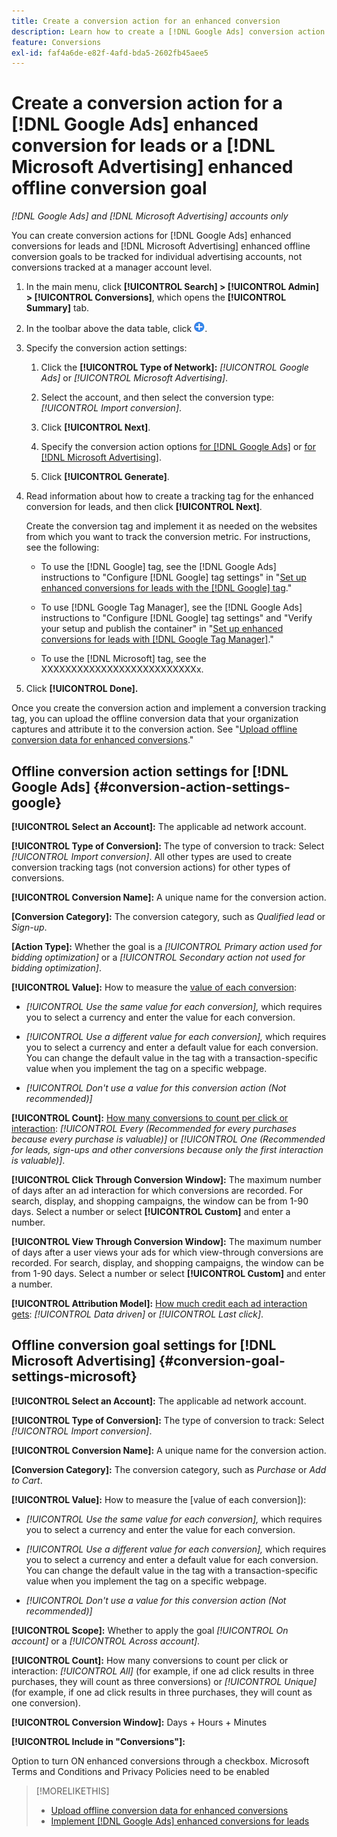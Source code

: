 ```yaml
---
title: Create a conversion action for an enhanced conversion
description: Learn how to create a [!DNL Google Ads] conversion action for an enhanced conversion for leads or a [!DNL Microsoft Advertising] enhanced offline conversion goal.
feature: Conversions
exl-id: faf4a6de-e82f-4afd-bda5-2602fb45aee5
---
```

# Create a conversion action for a [!DNL Google Ads] enhanced conversion for leads or a [!DNL Microsoft Advertising] enhanced offline conversion goal

<!-- Rename file, update links, and create a redirect from the old URL to the new one? -->

*[!DNL Google Ads] and [!DNL Microsoft Advertising] accounts only*

You can create conversion actions for [!DNL Google Ads] enhanced conversions for leads and [!DNL Microsoft Advertising] enhanced offline conversion goals to be tracked for individual advertising accounts, not conversions tracked at a manager account level.

1. In the main menu, click **[!UICONTROL Search] > [!UICONTROL Admin] > [!UICONTROL Conversions]**, which opens the **[!UICONTROL Summary]** tab.

1. In the toolbar above the data table, click ![Create](/help/search-social-commerce/assets/add.png "Create").

1. Specify the conversion action settings:

   1. Click the **[!UICONTROL Type of Network]:** *[!UICONTROL Google Ads]* or *[!UICONTROL Microsoft Advertising]*.

   1. Select the account, and then select the conversion type: *[!UICONTROL Import conversion]*.

   1. Click **[!UICONTROL Next]**.

   1. Specify the conversion action options [for [!DNL Google Ads]](#conversion-action-settings-google) or [for [!DNL Microsoft Advertising]](#conversion-goal-settings-microsoft).

   1. Click **[!UICONTROL Generate]**.

1. Read information about how to create a tracking tag for the enhanced conversion for leads, and then click **[!UICONTROL Next]**.

   Create the conversion tag and implement it as needed on the websites from which you want to track the conversion metric. For instructions, see the following:
   
   * To use the [!DNL Google] tag, see the [!DNL Google Ads] instructions to "Configure [!DNL Google] tag settings" in "[Set up enhanced conversions for leads with the [!DNL Google] tag](https://support.google.com/google-ads/answer/11347292)."
   
   * To use [!DNL Google Tag Manager], see the [!DNL Google Ads] instructions to "Configure [!DNL Google] tag settings" and "Verify your setup and publish the container" in "[Set up enhanced conversions for leads with [!DNL Google Tag Manager]](https://support.google.com/google-ads/answer/11021502?#configure)."

   
   * To use the [!DNL Microsoft] tag, see the XXXXXXXXXXXXXXXXXXXXXXXXXXx. <!-- Verify this and fill in. -->

1. Click **[!UICONTROL Done].**

Once you create the conversion action and implement a conversion tracking tag, you can upload the offline conversion data that your organization captures and attribute it to the conversion action. See "[Upload offline conversion data for enhanced conversions](/help/search-social-commerce/admin/conversion-metrics/upload-data-offline-conversions.md)."

## Offline conversion action settings for [!DNL Google Ads] {#conversion-action-settings-google}

**[!UICONTROL Select an Account]:** The applicable ad network account.

**[!UICONTROL Type of Conversion]:** The type of conversion to track: Select *[!UICONTROL Import conversion]*. All other types are used to create conversion tracking tags (not conversion actions) for other types of conversions.

**[!UICONTROL Conversion Name]:** A unique name for the conversion action.

**\[Conversion Category\]:** The conversion category, such as *Qualified lead* or *Sign-up*.

**\[Action Type\]:** Whether the goal is a *[!UICONTROL Primary action used for bidding optimization]* or a *[!UICONTROL Secondary action not used for bidding optimization]*.

**[!UICONTROL Value]:** How to measure the [value of each conversion](https://support.google.com/google-ads/answer/13064207):

* *[!UICONTROL Use the same value for each conversion],* which requires you to select a currency and enter the value for each conversion.

* *[!UICONTROL Use a different value for each conversion],* which requires you to select a currency and enter a default value for each conversion. You can change the default value in the tag with a transaction-specific value when you implement the tag on a specific webpage.

* *[!UICONTROL Don't use a value for this conversion action (Not recommended)]*

**[!UICONTROL Count]:** [How many conversions to count per click or interaction](https://support.google.com/google-ads/answer/3438531): *[!UICONTROL Every (Recommended for every purchases because every purchase is valuable)]* or *[!UICONTROL One (Recommended for leads, sign-ups and other conversions because only the first interaction is valuable)]*.

**[!UICONTROL Click Through Conversion Window]:** The maximum number of days after an ad interaction for which conversions are recorded. For search, display, and shopping campaigns, the window can be from 1-90 days. Select a number or select **[!UICONTROL Custom]** and enter a number.

**[!UICONTROL View Through Conversion Window]:** The maximum number of days after a user views your ads for which view-through conversions are recorded. For search, display, and shopping campaigns, the window can be from 1-90 days. Select a number or select **[!UICONTROL Custom]** and enter a number.

**[!UICONTROL Attribution Model]:** [How much credit each ad interaction gets](https://support.google.com/google-ads/answer/6259715?sjid=8211249329930775138): *[!UICONTROL Data driven]* or *[!UICONTROL Last click]*.

## Offline conversion goal settings for [!DNL Microsoft Advertising] {#conversion-goal-settings-microsoft}


**[!UICONTROL Select an Account]:** The applicable ad network account.

**[!UICONTROL Type of Conversion]:** The type of conversion to track: Select *[!UICONTROL Import conversion]*.

**[!UICONTROL Conversion Name]:** A unique name for the conversion action.

**\[Conversion Category\]:** The conversion category, such as *Purchase* or *Add to Cart*.

<!--  Used for MS?
**\[Action Type\]:** Whether the goal is a *[!UICONTROL Primary action used for bidding optimization]* or a *[!UICONTROL Secondary action not used for bidding optimization]*.
-->

**[!UICONTROL Value]:** How to measure the [value of each conversion]):

* *[!UICONTROL Use the same value for each conversion],* which requires you to select a currency and enter the value for each conversion.

* *[!UICONTROL Use a different value for each conversion],* which requires you to select a currency and enter a default value for each conversion. You can change the default value in the tag with a transaction-specific value when you implement the tag on a specific webpage.

* *[!UICONTROL Don't use a value for this conversion action (Not recommended)]*


**[!UICONTROL Scope]:** Whether to apply the goal *[!UICONTROL On account]* or a *[!UICONTROL Across account]*.<!-- Look this up and clarify -->


**[!UICONTROL Count]:** How many conversions to count per click or interaction: *[!UICONTROL All]* (for example, if one ad click results in three purchases, they will count as three conversions) or *[!UICONTROL Unique]* (for example, if one ad click results in three purchases, they will count as one conversion).<!-- Clarify wording -->

**[!UICONTROL Conversion Window]:** 
Days + Hours + Minutes

**[!UICONTROL Include in "Conversions"]:** 

Option to turn ON enhanced conversions through a checkbox.
Microsoft Terms and Conditions and Privacy Policies need to be enabled








>[!MORELIKETHIS]
>
>* [Upload offline conversion data for enhanced conversions](/help/search-social-commerce/admin/conversion-metrics/upload-data-offline-conversions.md)
>* [Implement [!DNL Google Ads] enhanced conversions for leads](/help/search-social-commerce/campaign-management/special-workflows/google-enhanced-conversions-leads.md)
